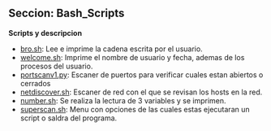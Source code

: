 ## Seccion: Bash_Scripts
**Scripts y descripcion**
- [bro.sh](bro.sh): Lee e imprime la cadena escrita por el usuario.
- [welcome.sh](welcome.sh): Imprime el nombre de usuario y fecha, ademas de los procesos del usuario.
- [portscanv1.py](portscanv1.py): Escaner de puertos para verificar cuales estan abiertos o cerrados
- [netdiscover.sh](netdiscover.sh): Escaner de red con el que se revisan los hosts en la red.
- [number.sh](number.sh): Se realiza la lectura de 3 variables y se imprimen.
- [superscan.sh](superscan.sh): Menu con opciones de las cuales estas ejecutaran un script o saldra del programa.
